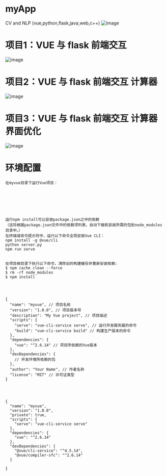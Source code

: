 # myApp
CV and NLP (vue,python,flask,java,web,c++)
![image](https://github.com/KangChou/myApp/assets/36963108/0d91d877-54f5-4586-98bd-bc63303a6d87)


# 项目1：VUE 与 flask 前端交互
![image](https://github.com/KangChou/myApp/assets/36963108/69033173-bf7d-4da9-bc31-9c6ff050f1a0)

# 项目2：VUE 与 flask 前端交互  计算器
![image](https://github.com/KangChou/myApp/assets/36963108/58cbe365-6fee-420b-b4d2-ae2de09453fc)

# 项目3：VUE 与 flask 前端交互  计算器界面优化
![image](https://github.com/KangChou/myApp/assets/36963108/f0a2c5f3-20c0-4b98-9a66-0dc460b08803)




# 环境配置

```
在myvue目录下运行Vue项目：







运行npm install可以安装package.json之中的依赖
（这将根据package.json文件中的依赖项列表，自动下载和安装所需的包到node_modules目录中。）
在终端或命令提示符中，运行以下命令全局安装Vue CLI：
npm install -g @vue/cli
python server.py
npm run serve


在项目根目录下执行以下命令，清除旧的构建缓存并重新安装依赖:
$ npm cache clean --force
$ rm -rf node_modules
$ npm install




{
  "name": "myvue", // 项目名称
  "version": "1.0.0", // 项目版本号
  "description": "My Vue project", // 项目描述
  "scripts": {
    "serve": "vue-cli-service serve", // 运行开发服务器的命令
    "build": "vue-cli-service build" // 构建生产版本的命令
  },
  "dependencies": {
    "vue": "^2.6.14" // 项目所依赖的Vue版本
  },
  "devDependencies": {
    // 开发环境所依赖的包
  },
  "author": "Your Name", // 作者名称
  "license": "MIT" // 许可证类型
}




{
  "name": "myvue",
  "version": "1.0.0",
  "private": true,
  "scripts": {
    "serve": "vue-cli-service serve"
  },
  "dependencies": {
    "vue": "^2.6.14"
  },
  "devDependencies": {
    "@vue/cli-service": "^4.5.14",
    "@vue/compiler-sfc": "^2.6.14"
  }
  
}

```
